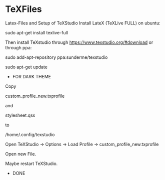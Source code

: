 # TeXFiles
Latex-Files and Setup of TeXStudio
Install LateX (TeXLive FULL) on ubuntu:

sudo apt-get install texlive-full

Then install TeXstudio through https://www.texstudio.org/#download or through ppa:

sudo add-apt-repository ppa:sunderme/texstudio

sudo apt-get update

- FOR DARK THEME 

Copy 

custom_profile_new.txprofile 

and

stylesheet.qss

to 

/home/.config/texstudio

Open TeXStudio -> Options -> Load Profile -> custom_profile_new.txprofile

Open new File.

Maybe restart TeXStudio.

- DONE
